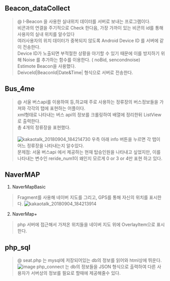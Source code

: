 ## Beacon_dataCollect
>@ I-Beacon 을 사용한 실내위치 데이터를 서버로 보내는 프로그램이다.<br>
비콘과의 연결을 주기적으로 Check 한다음, 가장 가까이 있는 비콘의 id를 통해 사용자의 실내 위치를 알수있다<br>
여러사용자의 위치 데이터가 중복되지 않도록 Android Device ID 를 서버에 같이 전송한다.<br>
Device ID가 노출되면 부적절한 상황을 야기할 수 있기 때문에 이를 방지하기 위해 Noise 를 추가하는 함수를 이용한다. ( noBid, sencondnoise)<br>
Estimote Beacon을 사용했다.<br>
DeivceId|BeaconId|Date&Time| 형식으로 서버로 전송한다.


## Bus_4me
>@ 서울 버스api를 이용하여 등,하교때 주로 사용하는 정류장의 버스정보들을 가져와 각각의 탭에 표현하는 어플이다.<br>
xml형태로 나타내는 버스 api의 정보를 크롤링하여 배열에 정리한뒤 ListView로 출력한다.<br>
총 4개의 정류장을 표현했다.<br><br>
![kakaotalk_20180904_184214730](https://user-images.githubusercontent.com/30405844/45024791-c4d83a00-b074-11e8-8375-48aff8d83a8b.jpg)
우측 아래 info 버튼을 누르면 각 탭이 어느 정류장을 나타내는지 알수있다.<br>
문제점: 서울 버스api 에서 제공하는 현재 탑승인원을 나타내고 싶었지만, 이를 나타내는 변수인 reride_num1이 왜인지 모르게 0 or 3 or 4만 표현 하고 있다.


## NaverMAP
1. NaverMapBasic
> Fragment를 사용해 네이버 지도를 그리고, GPS를 통해 자신의 위치를 표시한다.
![kakaotalk_20180904_184213914](https://user-images.githubusercontent.com/30405844/45024792-c4d83a00-b074-11e8-8641-c7783beeb747.jpg)
2. NaverMap+
> php 서버에 접근해서 가져온 위치들을 네이버 지도 위에 OverlayItem으로 표시한다.

## php_sql
>@ seat.php 는 mysql에 저장되어있는 db의 정보를 읽어와 html상에 뛰운다.<br>
![image](https://user-images.githubusercontent.com/30405844/45025017-4e880780-b075-11e8-80c8-fae654e278f0.png)
php_connect 는 db의 정보들을 JSON 형식으로 출력하여 다른 사용자가 서버상의 정보를 필요로 할때에 제공해줄수 있다.

